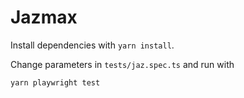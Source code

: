 # Jazmax

Install dependencies with `yarn install`.

Change parameters in `tests/jaz.spec.ts` and run with

```sh
yarn playwright test
```
